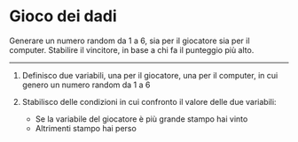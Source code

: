 # Gioco dei dadi

Generare un numero random da 1 a 6, sia per il giocatore sia per il computer.
Stabilire il vincitore, in base a chi fa il punteggio più alto.

***

1) Definisco due variabili, una per il giocatore, una per il computer, in cui genero un numero random da 1 a 6

2) Stabilisco delle condizioni in cui confronto il valore delle due variabili: 
    - Se la variabile del giocatore è più grande stampo hai vinto
    - Altrimenti stampo hai perso  
